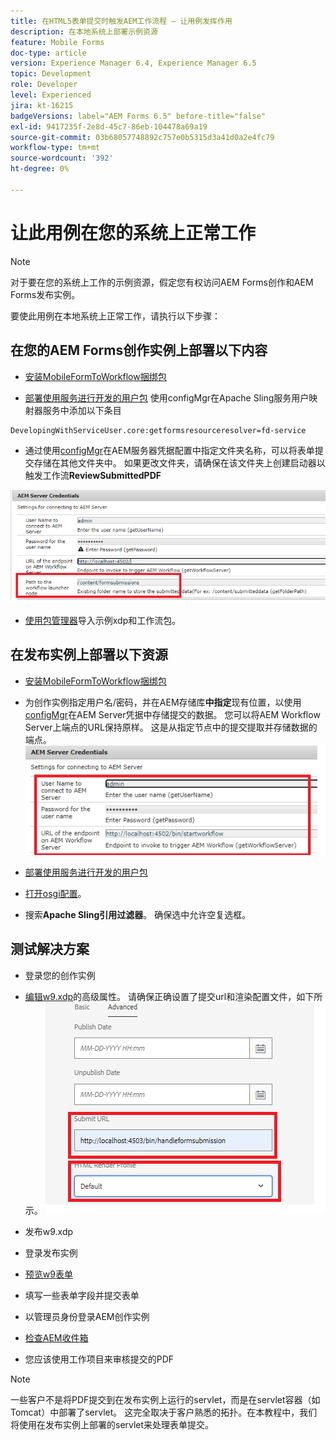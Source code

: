 ```yaml
---
title: 在HTML5表单提交时触发AEM工作流程 — 让用例发挥作用
description: 在本地系统上部署示例资源
feature: Mobile Forms
doc-type: article
version: Experience Manager 6.4, Experience Manager 6.5
topic: Development
role: Developer
level: Experienced
jira: kt-16215
badgeVersions: label="AEM Forms 6.5" before-title="false"
exl-id: 9417235f-2e8d-45c7-86eb-104478a69a19
source-git-commit: 03b68057748892c757e0b5315d3a41d0a2e4fc79
workflow-type: tm+mt
source-wordcount: '392'
ht-degree: 0%

---
```


# 让此用例在您的系统上正常工作

>[!NOTE]
>
>对于要在您的系统上工作的示例资源，假定您有权访问AEM Forms创作和AEM Forms发布实例。

要使此用例在本地系统上正常工作，请执行以下步骤：

## 在您的AEM Forms创作实例上部署以下内容

* [安装MobileFormToWorkflow捆绑包](assets/MobileFormToWorkflow.core-1.0.0-SNAPSHOT.jar)

* [部署使用服务进行开发的用户包](https://experienceleague.adobe.com/docs/experience-manager-learn/assets/developingwithserviceuser.zip?lang=zh-Hans)
使用configMgr在Apache Sling服务用户映射器服务中添加以下条目

```
DevelopingWithServiceUser.core:getformsresourceresolver=fd-service
```

* 通过使用[configMgr](http://localhost:4502/system/console/configMg)在AEM服务器凭据配置中指定文件夹名称，可以将表单提交存储在其他文件夹中。 如果更改文件夹，请确保在该文件夹上创建启动器以触发工作流&#x200B;**ReviewSubmittedPDF**

![config-author](assets/author-config.png)
* [使用包管理器](assets/xdp-form-and-workflow.zip)导入示例xdp和工作流包。


## 在发布实例上部署以下资源

* [安装MobileFormToWorkflow捆绑包](assets/MobileFormToWorkflow.core-1.0.0-SNAPSHOT.jar)

* 为创作实例指定用户名/密码，并在AEM存储库&#x200B;**中指定**&#x200B;现有位置，以使用[configMgr](http://localhost:4503/system/console/configMgr)在AEM Server凭据中存储提交的数据。 您可以将AEM Workflow Server上端点的URL保持原样。 这是从指定节点中的提交提取并存储数据的端点。
  ![发布配置](assets/publish-config.png)

* [部署使用服务进行开发的用户包](https://experienceleague.adobe.com/docs/experience-manager-learn/assets/developingwithserviceuser.zip?lang=zh-Hans)
* [打开osgi配置](http://localhost:4503/system/console/configMgr)。
* 搜索&#x200B;**Apache Sling引用过滤器**。 确保选中允许空复选框。


## 测试解决方案

* 登录您的创作实例
* [编辑w9.xdp](http://localhost:4502/libs/fd/fm/gui/content/forms/formmetadataeditor.html/content/dam/formsanddocuments/w9.xdp)的高级属性。 请确保正确设置了提交url和渲染配置文件，如下所示。
  ![xdp-advanced-properties](assets/mobile-form-properties.png)

* 发布w9.xdp
* 登录发布实例
* [预览w9表单](http://localhost:4503/content/dam/formsanddocuments/w9.xdp/jcr:content)
* 填写一些表单字段并提交表单
* 以管理员身份登录AEM创作实例
* [检查AEM收件箱](http://localhost:4502/aem/inbox)
* 您应该使用工作项目来审核提交的PDF

>[!NOTE]
>
>一些客户不是将PDF提交到在发布实例上运行的servlet，而是在servlet容器（如Tomcat）中部署了servlet。 这完全取决于客户熟悉的拓扑。在本教程中，我们将使用在发布实例上部署的servlet来处理表单提交。
